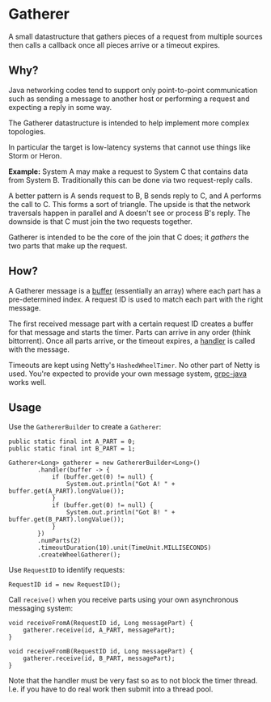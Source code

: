 # Gatherer

A small datastructure that gathers pieces of a request from multiple sources then calls a callback once all pieces arrive or a timeout expires.

## Why?

Java networking codes tend to support only point-to-point communication such as sending a message to another host or performing a request and expecting a reply in some way.

The Gatherer datastructure is intended to help implement more complex topologies.

In particular the target is low-latency systems that cannot use things like Storm or Heron.

**Example:**
System A may make a request to System C that contains data from System B. Traditionally this can be done via two request-reply calls.

A better pattern is A sends request to B, B sends reply to C, and A performs the call to C. This forms a sort of triangle. The upside is that the network traversals happen in parallel and A doesn't see or process B's reply. The downside is that C must join the two requests together.

Gatherer is intended to be the core of the join that C does; it *gathers* the two parts that make up the request.

## How?

A Gatherer message is a [buffer](https://github.com/turn/gatherer/blob/master/src/main/java/com/turn/gatherer/RequestBuffer.java) (essentially an array) where each part has a pre-determined index. A request ID is used to match each part with the right message.

The first received message part with a certain request ID creates a buffer for that message and starts the timer. Parts can arrive in any order (think bittorrent). Once all parts arrive, or the timeout expires, a [handler](https://github.com/turn/gatherer/blob/master/src/main/java/com/turn/gatherer/RequestHandler.java) is called with the message.

Timeouts are kept using Netty's `HashedWheelTimer`. No other part of Netty is used. You're expected to provide your own message system, [grpc-java](https://github.com/grpc/grpc-java) works well.

## Usage

Use the `GathererBuilder` to create a `Gatherer`:

	public static final int A_PART = 0;
	public static final int B_PART = 1;

	Gatherer<Long> gatherer = new GathererBuilder<Long>()
			.handler(buffer -> {
				if (buffer.get(0) != null) {
					System.out.println("Got A! " + buffer.get(A_PART).longValue());
				}
				if (buffer.get(0) != null) {
					System.out.println("Got B! " + buffer.get(B_PART).longValue());
				}
			})
			.numParts(2)
			.timeoutDuration(10).unit(TimeUnit.MILLISECONDS)
			.createWheelGatherer();

Use `RequestID` to identify requests:

	RequestID id = new RequestID();

Call `receive()` when you receive parts using your own asynchronous messaging system:

	void receiveFromA(RequestID id, Long messagePart) {
		gatherer.receive(id, A_PART, messagePart);
	}

	void receiveFromB(RequestID id, Long messagePart) {
        gatherer.receive(id, B_PART, messagePart);
    }

Note that the handler must be very fast so as to not block the timer thread. I.e. if you have to do real work then submit into a thread pool.